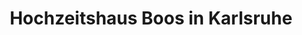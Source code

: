 ---
title: "Hochzeitshaus Boos in Karlsruhe"
url: /karlsruhe/hochzeitshaus-boos-in-karlsruhe/
shop: Kleidung
---